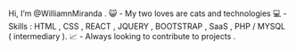 Hi, I’m @WilliamnMiranda .
😺 - My two loves are cats and technologies
💻 - Skills : HTML , CSS , REACT , JQUERY , BOOTSTRAP , SaaS , PHP / MYSQL ( intermediary ).
📈 - Always looking to contribute to projects .
 
